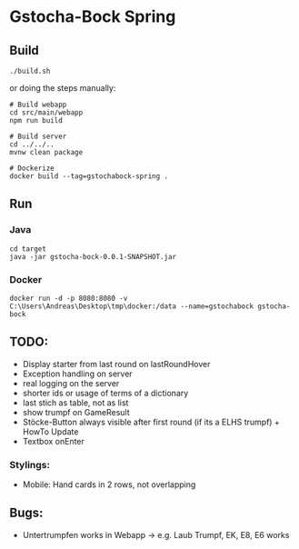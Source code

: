 # Gstocha-Bock Spring

## Build
```
./build.sh
```
or doing the steps manually:
```
# Build webapp
cd src/main/webapp
npm run build

# Build server
cd ../../..
mvnw clean package

# Dockerize
docker build --tag=gstochabock-spring .
```

## Run
### Java
```
cd target
java -jar gstocha-bock-0.0.1-SNAPSHOT.jar
```

### Docker
```
docker run -d -p 8080:8080 -v C:\Users\Andreas\Desktop\tmp\docker:/data --name=gstochabock gstocha-bock
```

## TODO:
  - Display starter from last round on lastRoundHover
  - Exception handling on server
  - real logging on the server
  - shorter ids or usage of terms of a dictionary
  - last stich as table, not as list
  - show trumpf on GameResult
  - Stöcke-Button always visible after first round (if its a ELHS trumpf) + HowTo Update
  - Textbox onEnter

### Stylings:
  - Mobile: Hand cards in 2 rows, not overlapping
  

## Bugs:
  - Untertrumpfen works in Webapp -> e.g. Laub Trumpf, EK, E8, E6 works